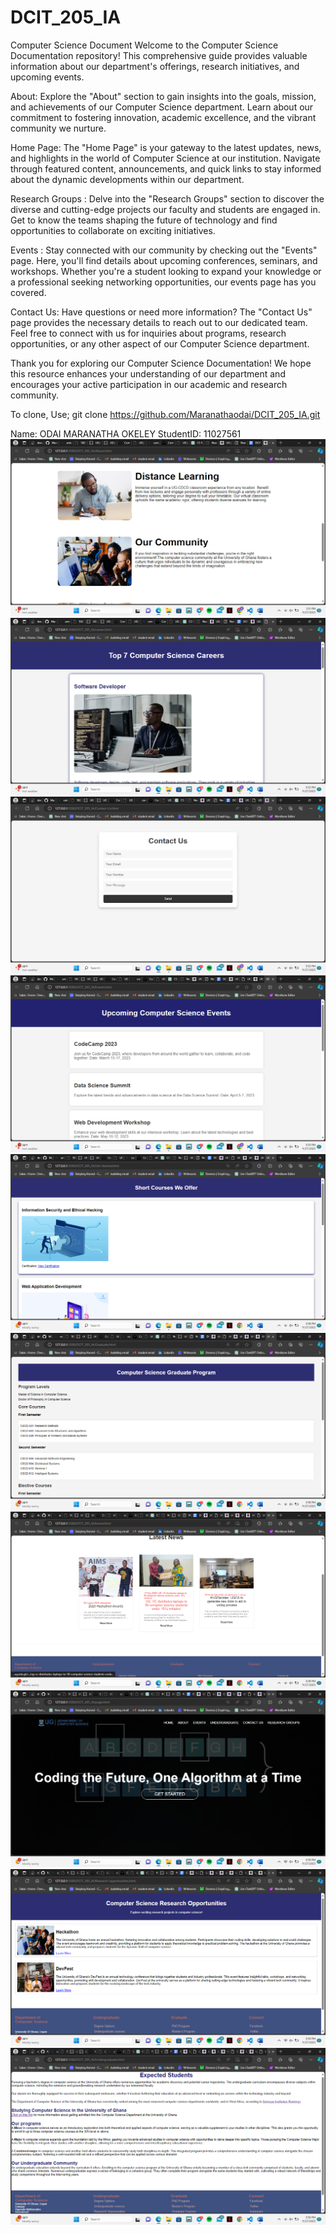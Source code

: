 # DCIT_205_IA
Computer Science Document
Welcome to the Computer Science Documentation repository! This comprehensive guide provides valuable information about our department's offerings, research initiatives, and upcoming events.

About: 
Explore the "About" section to gain insights into the goals, mission, and achievements of our Computer Science department. Learn about our commitment to fostering innovation, academic excellence, and the vibrant community we nurture.

Home Page: 
The "Home Page" is your gateway to the latest updates, news, and highlights in the world of Computer Science at our institution. Navigate through featured content, announcements, and quick links to stay informed about the dynamic developments within our department.

Research Groups :
Delve into the "Research Groups" section to discover the diverse and cutting-edge projects our faculty and students are engaged in. Get to know the teams shaping the future of technology and find opportunities to collaborate on exciting initiatives.

Events : 
Stay connected with our community by checking out the "Events" page. Here, you'll find details about upcoming conferences, seminars, and workshops. Whether you're a student looking to expand your knowledge or a professional seeking networking opportunities, our events page has you covered.

Contact Us: 
Have questions or need more information? The "Contact Us" page provides the necessary details to reach out to our dedicated team. Feel free to connect with us for inquiries about programs, research opportunities, or any other aspect of our Computer Science department.

Thank you for exploring our Computer Science Documentation! We hope this resource enhances your understanding of our department and encourages your active participation in our academic and research community.

To clone, Use;
git clone https://github.com/Maranathaodai/DCIT_205_IA.git

Name: ODAI MARANATHA OKELEY
StudentID: 11027561
![About page](<Screenshots/Screenshot 2023-11-27 153205.png>)
![Career page](<Screenshots/Screenshot 2023-11-27 153227.png>)
![Contact Us page](<Screenshots/Screenshot 2023-11-27 153250.png>)
![Events page](<Screenshots/Screenshot 2023-11-27 153304.png>)
![Get Started page](<Screenshots/Screenshot 2023-11-27 153803.png>)
![Graduate page](<Screenshots/Screenshot 2023-11-27 153816.png>)
![Home page](<Screenshots/Screenshot 2023-11-27 153844.png>)
![Page](<Screenshots/Screenshot 2023-11-27 153904.png>)
![Research Opportunities Page](<Screenshots/Screenshot 2023-11-27 153920.png>)
![Undergraduate page](<Screenshots/Screenshot 2023-11-27 153932.png>)

